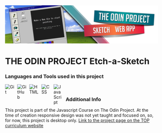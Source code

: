 ![Header](./github-sketch-banner.jpg)

# THE ODIN PROJECT Etch-a-Sketch

### Languages and Tools used in this project

<img align="left" alt="Git" width="30px" style="padding-right:10px;" src="https://cdn.jsdelivr.net/gh/devicons/devicon/icons/git/git-original.svg" />
<img align="left" alt="GitHub" width="30px" style="padding-right:10px;" src="https://cdn.jsdelivr.net/gh/devicons/devicon/icons/github/github-original.svg" />
<img align="left" alt="HTML" width="30px" style="padding-right:10px;" src="https://cdn.jsdelivr.net/gh/devicons/devicon/icons/html5/html5-plain.svg" />
<img align="left" alt="CSS" width="30px" style="padding-right:10px;" src="https://cdn.jsdelivr.net/gh/devicons/devicon/icons/css3/css3-plain.svg" />
<img align="left" alt="JavaScript" width="30px" style="padding-right:10px;" src="https://cdn.jsdelivr.net/gh/devicons/devicon/icons/javascript/javascript-plain.svg" />
<br />

### Additional Info
<p>
  This project is part of the Javascript Course on The Odin Project. At the time of creation responsive design was not yet taught and focused on, so, for now, this project is desktop only.
  <a href="https://www.theodinproject.com/lessons/foundations-etch-a-sketch">Link to the project page on the TOP curriculum website</a>
</p>

